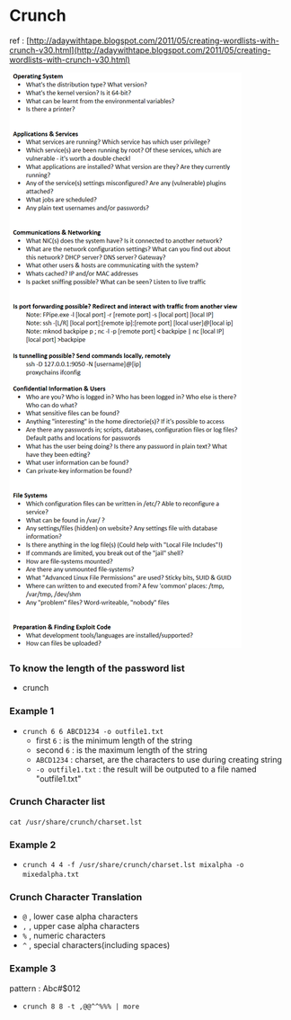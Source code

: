 # Crunch

ref : [http://adaywithtape.blogspot.com/2011/05/creating-wordlists-with-crunch-v30.html](http://adaywithtape.blogspot.com/2011/05/creating-wordlists-with-crunch-v30.html)

![](../.gitbook/assets/image%20%2834%29.png)

### To know the length of the password list

* crunch 

### Example 1

* `crunch 6 6 ABCD1234 -o outfile1.txt`
  * first `6` : is the minimum length of the string
  * second `6` : is the maximum length of the string
  * `ABCD1234` : charset, are the characters to use during creating string
  * `-o outfile1.txt` : the result will be outputed to a file named "outfile1.txt"

### Crunch Character list

`cat /usr/share/crunch/charset.lst`

### Example 2

* `crunch 4 4 -f /usr/share/crunch/charset.lst mixalpha -o mixedalpha.txt`

### Crunch Character Translation

* `@` , lower case alpha characters
* `,` , upper case alpha characters
* `%` , numeric characters
* `^` , special characters\(including spaces\)

### Example 3

pattern : Abc\#$012

* `crunch 8 8 -t ,@@^^%%% | more`



